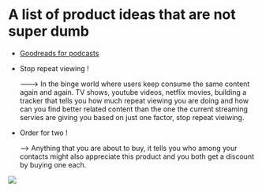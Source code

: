 # A list of product ideas that are not super dumb

- [Goodreads for podcasts](https://medium.com/the-business-of-content/the-race-to-build-a-podcast-recommendation-engine-and-why-it-matters-7aeb9cf99a29)
  

- Stop repeat viewing !


   ---> In the binge world where users keep consume the same content again and again. TV shows, youtube videos, netflix movies, building a tracker that tells you 
   how much repeat viewing you are doing and how can you find better related content than the one the current streaming servies are giving you based on just one
   factor, stop repeat vieiwing. 
   
  
- Order for two ! 


   --> Anything that you are about to buy, it tells you who among your contacts might also appreciate this product and you both get a discount by buying one each. 

![](https://media1.tenor.com/images/93d7efde3f64d5546f827b1dc2e101e2/tenor.gif?itemid=17902558)

